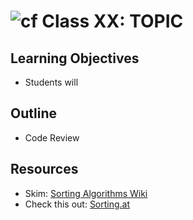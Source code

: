 # ![cf](http://i.imgur.com/7v5ASc8.png) Class XX: TOPIC

## Learning Objectives
- Students will

## Outline
- Code Review

## Resources
- Skim: [Sorting Algorithms Wiki](https://en.wikipedia.org/wiki/Sorting_algorithm)
- Check this out: [Sorting.at](http://sorting.at/)


